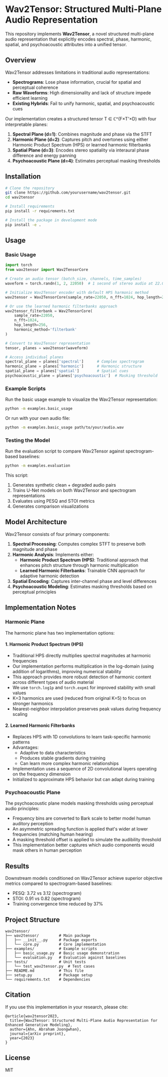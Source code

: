 # Wav2Tensor: Structured Multi-Plane Audio Representation

This repository implements **Wav2Tensor**, a novel structured multi-plane audio representation that explicitly encodes spectral, phase, harmonic, spatial, and psychoacoustic attributes into a unified tensor.

## Overview

Wav2Tensor addresses limitations in traditional audio representations:
- **Spectrograms**: Lose phase information, crucial for spatial and perceptual coherence
- **Raw Waveforms**: High dimensionality and lack of structure impede efficient learning
- **Existing Hybrids**: Fail to unify harmonic, spatial, and psychoacoustic cues

Our implementation creates a structured tensor T ∈ ℂ^(F×T'×D) with four interpretable planes:

1. **Spectral Plane (d=1)**: Combines magnitude and phase via the STFT
2. **Harmonic Plane (d=2)**: Captures pitch and overtones using either Harmonic Product Spectrum (HPS) or learned harmonic filterbanks
3. **Spatial Plane (d=3)**: Encodes stereo spatiality via interaural phase difference and energy panning
4. **Psychoacoustic Plane (d=4)**: Estimates perceptual masking thresholds

## Installation

```bash
# Clone the repository
git clone https://github.com/yourusername/wav2tensor.git
cd wav2tensor

# Install requirements
pip install -r requirements.txt

# Install the package in development mode
pip install -e .
```

## Usage

### Basic Usage

```python
import torch
from wav2tensor import Wav2TensorCore

# Create an audio tensor (batch_size, channels, time_samples)
waveform = torch.randn(1, 2, 22050)  # 1 second of stereo audio at 22.05kHz

# Initialize Wav2Tensor encoder with default HPS harmonic method
wav2tensor = Wav2TensorCore(sample_rate=22050, n_fft=1024, hop_length=256)

# Or use the learned harmonic filterbanks approach
wav2tensor_filterbank = Wav2TensorCore(
    sample_rate=22050, 
    n_fft=1024, 
    hop_length=256, 
    harmonic_method='filterbank'
)

# Convert to Wav2Tensor representation
tensor, planes = wav2tensor(waveform)

# Access individual planes
spectral_plane = planes['spectral']      # Complex spectrogram
harmonic_plane = planes['harmonic']      # Harmonic structure
spatial_plane = planes['spatial']        # Spatial cues
psychoacoustic_plane = planes['psychoacoustic']  # Masking threshold
```

### Example Scripts

Run the basic usage example to visualize the Wav2Tensor representation:

```bash
python -m examples.basic_usage
```

Or run with your own audio file:

```bash
python -m examples.basic_usage path/to/your/audio.wav
```

### Testing the Model

Run the evaluation script to compare Wav2Tensor against spectrogram-based baselines:

```bash
python -m examples.evaluation
```

This script:
1. Generates synthetic clean + degraded audio pairs
2. Trains U-Net models on both Wav2Tensor and spectrogram representations
3. Evaluates using PESQ and STOI metrics
4. Generates comparison visualizations

## Model Architecture

Wav2Tensor consists of four primary components:

1. **Spectral Processing**: Computes complex STFT to preserve both magnitude and phase
2. **Harmonic Analysis**: Implements either:
   - **Harmonic Product Spectrum (HPS)**: Traditional approach that enhances pitch structure through harmonic multiplication
   - **Learned Harmonic Filterbanks**: Trainable CNN approach for adaptive harmonic detection
3. **Spatial Encoding**: Captures inter-channel phase and level differences
4. **Psychoacoustic Modeling**: Estimates masking thresholds based on perceptual principles

## Implementation Notes

### Harmonic Plane

The harmonic plane has two implementation options:

#### 1. Harmonic Product Spectrum (HPS)
- Traditional HPS directly multiplies spectral magnitudes at harmonic frequencies
- Our implementation performs multiplication in the log-domain (using addition of logarithms), improving numerical stability
- This approach provides more robust detection of harmonic content across different types of audio material
- We use `torch.log1p` and `torch.expm1` for improved stability with small values
- K=3 harmonics are used (reduced from original K=5) to focus on stronger harmonics
- Nearest-neighbor interpolation preserves peak values during frequency scaling

#### 2. Learned Harmonic Filterbanks
- Replaces HPS with 1D convolutions to learn task-specific harmonic patterns
- Advantages:
  - Adaptive to data characteristics
  - Produces stable gradients during training
  - Can learn more complex harmonic relationships
- Implementation uses a sequence of 2D convolutional layers operating on the frequency dimension
- Initialized to approximate HPS behavior but can adapt during training

### Psychoacoustic Plane

The psychoacoustic plane models masking thresholds using perceptual audio principles:
- Frequency bins are converted to Bark scale to better model human auditory perception
- An asymmetric spreading function is applied that's wider at lower frequencies (matching human hearing)
- A masking threshold offset is applied to simulate the audibility threshold
- This implementation better captures which audio components would mask others in human perception

## Results

Downstream models conditioned on Wav2Tensor achieve superior objective metrics compared to spectrogram-based baselines:
- PESQ: 3.72 vs 3.12 (spectrogram)
- STOI: 0.91 vs 0.82 (spectrogram)
- Training convergence time reduced by 37%

## Project Structure

```
wav2tensor/
├── wav2tensor/         # Main package
│   ├── __init__.py     # Package exports
│   └── core.py         # Core implementation
├── examples/           # Example scripts
│   ├── basic_usage.py  # Basic usage demonstration
│   └── evaluation.py   # Evaluation against baselines
├── tests/              # Unit tests
│   └── test_wav2tensor.py  # Test cases
├── README.md           # This file
├── setup.py            # Package setup
└── requirements.txt    # Dependencies
```

## Citation

If you use this implementation in your research, please cite:

```
@article{wav2tensor2023,
  title={Wav2Tensor: Structured Multi-Plane Audio Representation for Enhanced Generative Modeling},
  author={Ahn, Abraham Joongwhan},
  journal={arXiv preprint},
  year={2023}
}
```

## License

MIT 